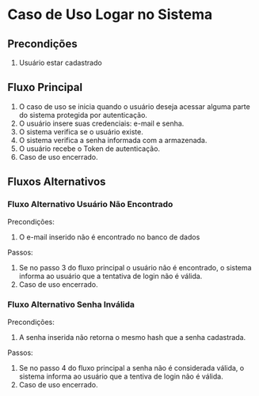 # Caso de Uso Logar no Sistema

## Precondições

1. Usuário estar cadastrado

## Fluxo Principal

1. O caso de uso se inicia quando o usuário deseja acessar alguma parte do sistema protegida por autenticação.
2. O usuário insere suas credenciais: e-mail e senha.
3. O sistema verifica se o usuário existe.
4. O sistema verifica a senha informada com a armazenada.
5. O usuário recebe o Token de autenticação.
6. Caso de uso encerrado.

## Fluxos Alternativos

### Fluxo Alternativo Usuário Não Encontrado

Precondições:

1. O e-mail inserido não é encontrado no banco de dados

Passos:

1. Se no passo 3 do fluxo principal o usuário não é encontrado, o sistema informa ao usuário que a tentativa de login não é válida.
2. Caso de uso encerrado.

### Fluxo Alternativo Senha Inválida

Precondições:

1. A senha inserida não retorna o mesmo hash que a senha cadastrada.

Passos:

1. Se no passo 4 do fluxo principal a senha não é considerada válida, o sistema informa ao usuário que a tentiva de login não é válida.
2. Caso de uso encerrado.
